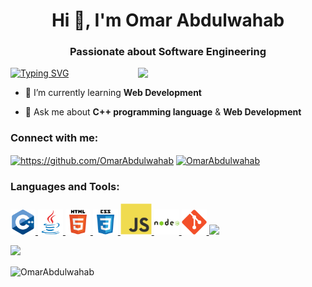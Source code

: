 <h1 align="center">Hi 👋, I'm Omar Abdulwahab</h1>
<h3 align="center">Passionate about Software Engineering</h3>

<img align="right" src="https://camo.githubusercontent.com/5ddf73ad3a205111cf8c686f687fc216c2946a75005718c8da5b837ad9de78c9/68747470733a2f2f7468756d62732e6766796361742e636f6d2f4576696c4e657874446576696c666973682d736d616c6c2e676966" width="300">

[![Typing SVG](https://readme-typing-svg.demolab.com?font=Fira+Code&pause=500&width=435&lines=Nice+to+e-meet+you!;I'm+a+software+Engineer+;Tech+lover;and+a+great+chess+player%3F)](https://git.io/typing-svg)

- 🌱 I’m currently learning **Web Development**

- 💬 Ask me about **C++ programming language** & **Web Development**

<h3 align="left">Connect with me:</h3>
<p align="left">
<a href="https://www.linkedin.com/in/omar-abdulwahab-2ab85720b/" target="blank"><img align="center" src="https://raw.githubusercontent.com/rahuldkjain/github-profile-readme-generator/master/src/images/icons/Social/linked-in-alt.svg" alt="https://github.com/OmarAbdulwahab" height="30" width="40" /></a>
<!--<a href="https://codeforces.com/profile/Omar.Sirius" target="blank"><img align="center" src="https://raw.githubusercontent.com/rahuldkjain/github-profile-readme-generator/master/src/images/icons/Social/codeforces.svg" alt="OmarAbdulwahab" height="30" width="40" /></a> -->
<a href="https://leetcode.com/omar_abdulwahab/" target="blank"><img align="center" src="https://raw.githubusercontent.com/rahuldkjain/github-profile-readme-generator/master/src/images/icons/Social/leet-code.svg" alt="OmarAbdulwahab" height="30" width="40" /></a>
</p>  

<h3 align="left">Languages and Tools:</h3>
<p align="left"> 
<!-- C++ --><a href="https://www.w3schools.com/cpp/" target="_blank" rel="noreferrer"> <img src="https://raw.githubusercontent.com/devicons/devicon/master/icons/cplusplus/cplusplus-original.svg" alt="cplusplus" width="40" height="40"/> </a> 
<!-- JAVA --><a href="https://www.java.com" target="_blank" rel="noreferrer"> <img src="https://raw.githubusercontent.com/devicons/devicon/master/icons/java/java-original.svg" alt="java" width="40" height="40"/> </a> 
<!-- HTML5 --><a href="https://www.w3.org/html/" target="_blank" rel="noreferrer"> <img src="https://raw.githubusercontent.com/devicons/devicon/master/icons/html5/html5-original-wordmark.svg" alt="html" width="40" height="40"/> </a>
<!-- CSS --><a href="https://www.w3schools.com/css/" target="_blank" rel="noreferrer"> <img src="https://raw.githubusercontent.com/devicons/devicon/master/icons/css3/css3-original-wordmark.svg" alt="css" width="40" height="40"/> </a> 
<!-- JS --><a href="https://www.javascript.com/" target="_blank" rel="noreferrer"> <img src="https://raw.githubusercontent.com/devicons/devicon/master/icons/javascript/javascript-original.svg" alt="html" width="50" height="50"/> </a>
<!-- NodeJS --><a href="https://nodejs.org/en/" target="_blank" rel="noreferrer"> <img src="https://raw.githubusercontent.com/devicons/devicon/master/icons/nodejs/nodejs-original-wordmark.svg" alt="html" width="40" height="40"/> </a> 
<!-- Git --><a href="https://git-scm.com/" target="_blank" rel="noreferrer"> <img src="https://raw.githubusercontent.com/devicons/devicon/master/icons/git/git-original.svg" alt="html" width="40" height="40"/> </a>
<img src="https://cdn.jsdelivr.net/gh/devicons/devicon/icons/mongodb/mongodb-original-wordmark.svg" />
          

</p>

<p align="left">
  <img src="https://quotes-github-readme.vercel.app/api?type=horizontal&theme=dark)](https://github.com/piyushsuthar/github-readme-quotes" />
</p>
<p><img align="center" src="https://github-readme-stats.vercel.app/api/top-langs?username=OmarAbdulwahab&show_icons=true&locale=en&layout=compact" alt="OmarAbdulwahab" /></p>
